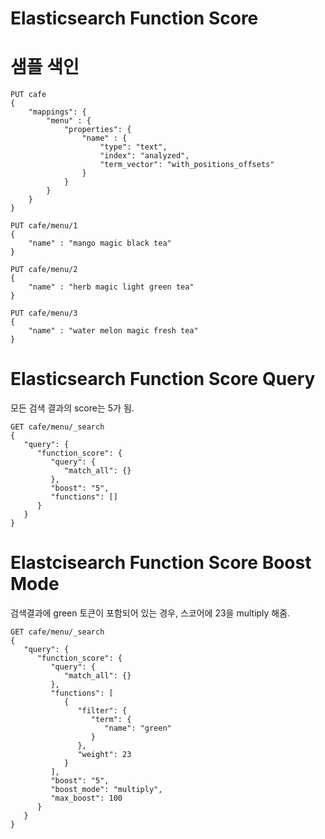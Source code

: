 # Elasticsearch Function Score 


# 샘플 색인

```
PUT cafe
{
    "mappings": {
        "menu" : {
            "properties": {
                "name" : {
                    "type": "text", 
                    "index": "analyzed",
                    "term_vector": "with_positions_offsets"
                }
            }
        }
    }
}

PUT cafe/menu/1
{
    "name" : "mango magic black tea"
}

PUT cafe/menu/2
{
    "name" : "herb magic light green tea"
}

PUT cafe/menu/3
{
    "name" : "water melon magic fresh tea"
}
```


# Elasticsearch Function Score Query

모든 검색 결과의 score는 5가 됨. 

```
GET cafe/menu/_search 
{
   "query": {
      "function_score": {
         "query": {
            "match_all": {}
         },
         "boost": "5",
         "functions": []
      }
   }
}
```

# Elastcisearch Function Score Boost Mode 

검색결과에 green 토큰이 포함되어 있는 경우, 스코어에 23을 multiply 해줌. 

```
GET cafe/menu/_search 
{
   "query": {
      "function_score": {
         "query": {
            "match_all": {}
         },
         "functions": [
            {
               "filter": {
                  "term": {
                     "name": "green"
                  }
               },
               "weight": 23
            }
         ],
         "boost": "5",
         "boost_mode": "multiply",
         "max_boost": 100
      }
   }
}
```
